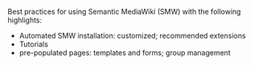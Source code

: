 Best practices for using Semantic MediaWiki (SMW) with the following highlights:
  * Automated SMW installation: customized; recommended extensions
  * Tutorials
  * pre-populated pages: templates and forms; group management